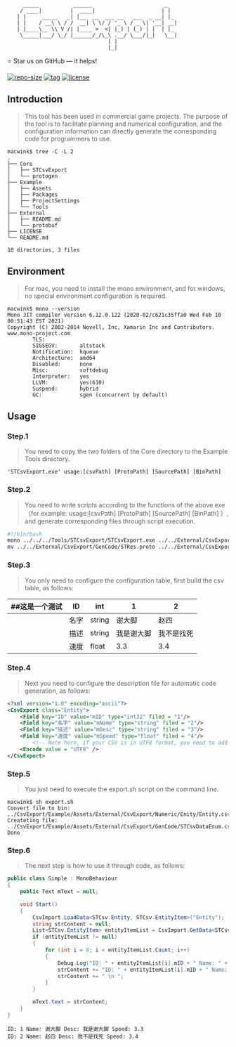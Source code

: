 ```
     _____           ______                       _   
    / ____|         |  ____|                     | |  
   | |     _____   _| |__  __  ___ __   ___  _ __| |_ 
   | |    / __\ \ / /  __| \ \/ / '_ \ / _ \| '__| __|
   | |____\__ \\ V /| |____ >  <| |_) | (_) | |  | |_ 
    \_____|___/ \_/ |______/_/\_\ .__/ \___/|_|   \__|
                                | |                   
                                |_|                   
```
⭐ Star us on GitHub — it helps!

[![repo-size](https://img.shields.io/github/languages/code-size/imacwink/CsvExport?style=flat)](https://github.com/imacwink/CsvExport/archive/main.zip) [![tag](https://img.shields.io/github/v/tag/imacwink/CsvExport)](https://github.com/imacwink/CsvExport/tags) [![license](https://img.shields.io/github/license/imacwink/CsvExport)](LICENSE) 

## Introduction
> This tool has been used in commercial game projects. The purpose of the tool is to facilitate planning and numerical configuration, and the configuration information can directly generate the corresponding code for programmers to use.

```console
macwink$ tree -C -L 2
.
├── Core
│   ├── STCsvExport
│   └── protogen
├── Example
│   ├── Assets
│   ├── Packages
│   ├── ProjectSettings
│   └── Tools
├── External
│   ├── README.md
│   └── protobuf
├── LICENSE
└── README.md

10 directories, 3 files
```

## Environment
> For mac, you need to install the mono environment, and for windows, no special environment configuration is required.

```console
macwink$ mono --version
Mono JIT compiler version 6.12.0.122 (2020-02/c621c35ffa0 Wed Feb 10 00:51:43 EST 2021)
Copyright (C) 2002-2014 Novell, Inc, Xamarin Inc and Contributors. www.mono-project.com
        TLS:           
        SIGSEGV:       altstack
        Notification:  kqueue
        Architecture:  amd64
        Disabled:      none
        Misc:          softdebug 
        Interpreter:   yes
        LLVM:          yes(610)
        Suspend:       hybrid
        GC:            sgen (concurrent by default)
```

## Usage

### Step.1
> You need to copy the two folders of the Core directory to the Example Tools directory. 

```console
'STCsvExport.exe' usage:[csvPath] [ProtoPath] [SourcePath] [BinPath]
```

### Step.2
> You need to write scripts according to the functions of the above exe（for example: usage:[csvPath] [ProtoPath] [SourcePath] [BinPath] ）, and generate corresponding files through script execution.

```sh
#!/bin/bash
mono ../../../Tools/STCsvExport/STCsvExport.exe ../../External/CsvExport/Numeric ../../../Tools/protogen ../../External/CsvExport/GenCode ../../Resources/CsvBin
mv ../../External/CsvExport/GenCode/STRes.proto ../../External/CsvExport/Proto/STRes.proto
```
### Step.3
> You only need to configure the configuration table, first build the csv table, as follows:

| ##这是一个测试 | ID | int    | 1     | 2     |
|----------|----|--------|-------|-------|
|          | 名字 | string | 谢大脚   | 赵四    |
|          | 描述 | string | 我是谢大脚 | 我不是找死 |
|          | 速度 | float  | 3.3   | 3.4   |

### Step.4
> Next you need to configure the description file for automatic code generation, as follows:

```xml
<?xml version="1.0" encoding="ascii"?>
<CsvExport class="Entity">
	<Field key="ID" value="mID" type="int32" filed = "1"/>
	<Field key="名字" value="mName" type="string" filed = "2"/>
	<Field key="描述" value="mDesc" type="string" filed = "3"/>
	<Field key="速度" value="mSpeed" type="float" filed = "4"/>
     	<!-- Note here, if your CSV is in UTF8 format, you need to add this option, otherwise it defaults to GBK. -->
	<Encode value = "UTF8" />
</CsvExport>
```
### Step.5
> You just need to execute the export.sh script on the command line.

```console
macwink$ sh export.sh
Convert file to bin: ../CsvExport/Example/Assets/External/CsvExport/Numeric/Enity/Entity.csv
Createting file: ../CsvExport/Example/Assets/External/CsvExport/GenCode/STCsvDataEnum.cs
Done
```
### Step.6
> The next step is how to use it through code, as follows:

```csharp
public class Simple : MonoBehaviour
{
    public Text mText = null;

    void Start()
    {
        CsvImport.LoadData<STCsv.Entity, STCsv.EntityItem>("Entity");
        string strContent = null;
        List<STCsv.EntityItem> entityItemList = CsvImport.GetData<STCsv.EntityItem>();
        if (entityItemList != null)
        {
            for (int i = 0; i < entityItemList.Count; i++)
            {
                Debug.Log("ID: " + entityItemList[i].mID + " Name: " + entityItemList[i].mName + " Desc: " + entityItemList[i].mDesc + " Speed: " + entityItemList[i].mSpeed);
                strContent += "ID: " + entityItemList[i].mID + " Name: " + entityItemList[i].mName + " Desc: " + entityItemList[i].mDesc + " Speed: " + entityItemList[i].mSpeed;
                strContent += " \n ";
            } 
        }

        mText.text = strContent;
    }
}
```

```console
ID: 1 Name: 谢大脚 Desc: 我是谢大脚 Speed: 3.3
ID: 2 Name: 赵四 Desc: 我不是找死 Speed: 3.4
```

